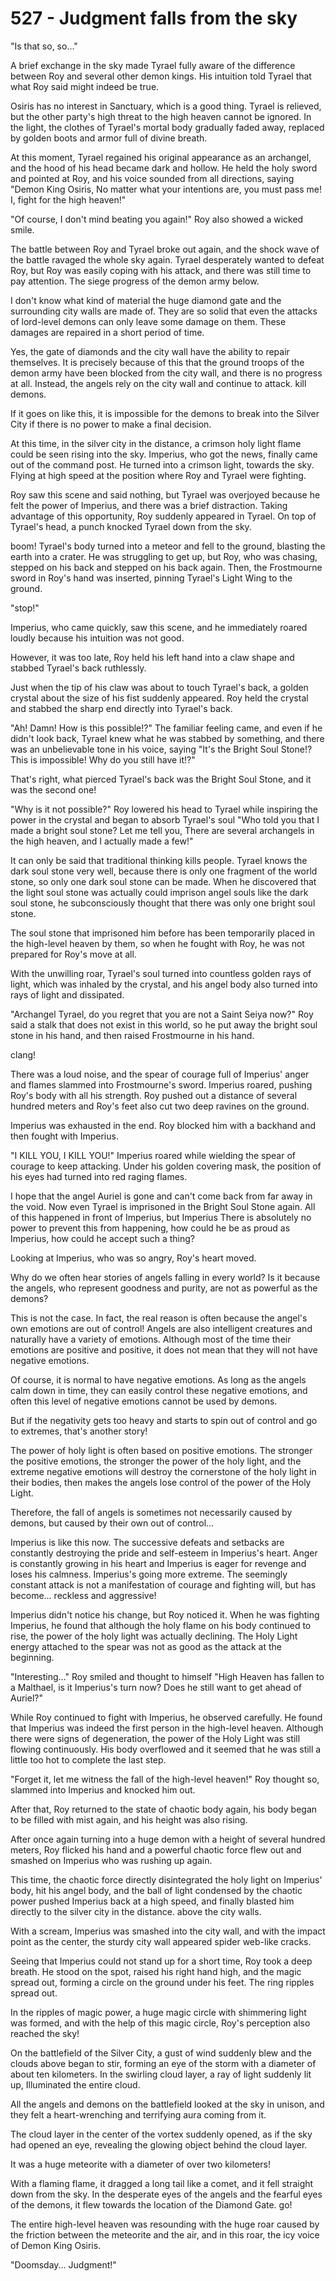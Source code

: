 # 527 - Judgment falls from the sky

"Is that so, so..."

A brief exchange in the sky made Tyrael fully aware of the difference between Roy and several other demon kings. His intuition told Tyrael that what Roy said might indeed be true.

Osiris has no interest in Sanctuary, which is a good thing. Tyrael is relieved, but the other party's high threat to the high heaven cannot be ignored. In the light, the clothes of Tyrael's mortal body gradually faded away, replaced by golden boots and armor full of divine breath.

At this moment, Tyrael regained his original appearance as an archangel, and the hood of his head became dark and hollow. He held the holy sword and pointed at Roy, and his voice sounded from all directions, saying "Demon King Osiris, No matter what your intentions are, you must pass me! I, fight for the high heaven!"

"Of course, I don't mind beating you again!" Roy also showed a wicked smile.

The battle between Roy and Tyrael broke out again, and the shock wave of the battle ravaged the whole sky again. Tyrael desperately wanted to defeat Roy, but Roy was easily coping with his attack, and there was still time to pay attention. The siege progress of the demon army below.

I don't know what kind of material the huge diamond gate and the surrounding city walls are made of. They are so solid that even the attacks of lord-level demons can only leave some damage on them. These damages are repaired in a short period of time.

Yes, the gate of diamonds and the city wall have the ability to repair themselves. It is precisely because of this that the ground troops of the demon army have been blocked from the city wall, and there is no progress at all. Instead, the angels rely on the city wall and continue to attack. kill demons.

If it goes on like this, it is impossible for the demons to break into the Silver City if there is no power to make a final decision.

At this time, in the silver city in the distance, a crimson holy light flame could be seen rising into the sky. Imperius, who got the news, finally came out of the command post. He turned into a crimson light, towards the sky. Flying at high speed at the position where Roy and Tyrael were fighting.

Roy saw this scene and said nothing, but Tyrael was overjoyed because he felt the power of Imperius, and there was a brief distraction. Taking advantage of this opportunity, Roy suddenly appeared in Tyrael. On top of Tyrael's head, a punch knocked Tyrael down from the sky.

boom! Tyrael's body turned into a meteor and fell to the ground, blasting the earth into a crater. He was struggling to get up, but Roy, who was chasing, stepped on his back and stepped on his back again. Then, the Frostmourne sword in Roy's hand was inserted, pinning Tyrael's Light Wing to the ground.

"stop!"

Imperius, who came quickly, saw this scene, and he immediately roared loudly because his intuition was not good.

However, it was too late, Roy held his left hand into a claw shape and stabbed Tyrael's back ruthlessly.

Just when the tip of his claw was about to touch Tyrael's back, a golden crystal about the size of his fist suddenly appeared. Roy held the crystal and stabbed the sharp end directly into Tyrael's back.

"Ah! Damn! How is this possible!?" The familiar feeling came, and even if he didn't look back, Tyrael knew what he was stabbed by something, and there was an unbelievable tone in his voice, saying "It's the Bright Soul Stone!? This is impossible! Why do you still have it!?"

That's right, what pierced Tyrael's back was the Bright Soul Stone, and it was the second one!

"Why is it not possible?" Roy lowered his head to Tyrael while inspiring the power in the crystal and began to absorb Tyrael's soul "Who told you that I made a bright soul stone? Let me tell you, There are several archangels in the high heaven, and I actually made a few!"

It can only be said that traditional thinking kills people. Tyrael knows the dark soul stone very well, because there is only one fragment of the world stone, so only one dark soul stone can be made. When he discovered that the light soul stone was actually could imprison angel souls like the dark soul stone, he subconsciously thought that there was only one bright soul stone.

The soul stone that imprisoned him before has been temporarily placed in the high-level heaven by them, so when he fought with Roy, he was not prepared for Roy's move at all.

With the unwilling roar, Tyrael's soul turned into countless golden rays of light, which was inhaled by the crystal, and his angel body also turned into rays of light and dissipated.

"Archangel Tyrael, do you regret that you are not a Saint Seiya now?" Roy said a stalk that does not exist in this world, so he put away the bright soul stone in his hand, and then raised Frostmourne in his hand.

clang!

There was a loud noise, and the spear of courage full of Imperius' anger and flames slammed into Frostmourne's sword. Imperius roared, pushing Roy's body with all his strength. Roy pushed out a distance of several hundred meters and Roy's feet also cut two deep ravines on the ground.

Imperius was exhausted in the end. Roy blocked him with a backhand and then fought with Imperius.

"I KILL YOU, I KILL YOU!" Imperius roared while wielding the spear of courage to keep attacking. Under his golden covering mask, the position of his eyes had turned into red raging flames.

I hope that the angel Auriel is gone and can't come back from far away in the void. Now even Tyrael is imprisoned in the Bright Soul Stone again. All of this happened in front of Imperius, but Imperius There is absolutely no power to prevent this from happening, how could he be as proud as Imperius, how could he accept such a thing?

Looking at Imperius, who was so angry, Roy's heart moved.

Why do we often hear stories of angels falling in every world? Is it because the angels, who represent goodness and purity, are not as powerful as the demons?

This is not the case. In fact, the real reason is often because the angel's own emotions are out of control! Angels are also intelligent creatures and naturally have a variety of emotions. Although most of the time their emotions are positive and positive, it does not mean that they will not have negative emotions.

Of course, it is normal to have negative emotions. As long as the angels calm down in time, they can easily control these negative emotions, and often this level of negative emotions cannot be used by demons.

But if the negativity gets too heavy and starts to spin out of control and go to extremes, that's another story!

The power of holy light is often based on positive emotions. The stronger the positive emotions, the stronger the power of the holy light, and the extreme negative emotions will destroy the cornerstone of the holy light in their bodies, then makes the angels lose control of the power of the Holy Light.

Therefore, the fall of angels is sometimes not necessarily caused by demons, but caused by their own out of control...

Imperius is like this now. The successive defeats and setbacks are constantly destroying the pride and self-esteem in Imperius's heart. Anger is constantly growing in his heart and Imperius is eager for revenge and loses his calmness. Imperius's going more extreme. The seemingly constant attack is not a manifestation of courage and fighting will, but has become... reckless and aggressive!

Imperius didn't notice his change, but Roy noticed it. When he was fighting Imperius, he found that although the holy flame on his body continued to rise, the power of the holy light was actually declining. The Holy Light energy attached to the spear was not as good as the attack at the beginning.

"Interesting..." Roy smiled and thought to himself "High Heaven has fallen to a Malthael, is it Imperius's turn now? Does he still want to get ahead of Auriel?"

While Roy continued to fight with Imperius, he observed carefully. He found that Imperius was indeed the first person in the high-level heaven. Although there were signs of degeneration, the power of the Holy Light was still flowing continuously. His body overflowed and it seemed that he was still a little too hot to complete the last step.

"Forget it, let me witness the fall of the high-level heaven!" Roy thought so, slammed into Imperius and knocked him out.

After that, Roy returned to the state of chaotic body again, his body began to be filled with mist again, and his height was also rising.

After once again turning into a huge demon with a height of several hundred meters, Roy flicked his hand and a powerful chaotic force flew out and smashed on Imperius who was rushing up again.

This time, the chaotic force directly disintegrated the holy light on Imperius' body, hit his angel body, and the ball of light condensed by the chaotic power pushed Imperius back at a high speed, and finally blasted him directly to the silver city in the distance. above the city walls.

With a scream, Imperius was smashed into the city wall, and with the impact point as the center, the sturdy city wall appeared spider web-like cracks.

Seeing that Imperius could not stand up for a short time, Roy took a deep breath. He stood on the spot, raised his right hand high, and the magic spread out, forming a circle on the ground under his feet. The ring ripples spread out.

In the ripples of magic power, a huge magic circle with shimmering light was formed, and with the help of this magic circle, Roy's perception also reached the sky!

On the battlefield of the Silver City, a gust of wind suddenly blew and the clouds above began to stir, forming an eye of the storm with a diameter of about ten kilometers. In the swirling cloud layer, a ray of light suddenly lit up, Illuminated the entire cloud.

All the angels and demons on the battlefield looked at the sky in unison, and they felt a heart-wrenching and terrifying aura coming from it.

The cloud layer in the center of the vortex suddenly opened, as if the sky had opened an eye, revealing the glowing object behind the cloud layer.

It was a huge meteorite with a diameter of over two kilometers!

With a flaming flame, it dragged a long tail like a comet, and it fell straight down from the sky. In the desperate eyes of the angels and the fearful eyes of the demons, it flew towards the location of the Diamond Gate. go!

The entire high-level heaven was resounding with the huge roar caused by the friction between the meteorite and the air, and in this roar, the icy voice of Demon King Osiris.

"Doomsday... Judgment!"
